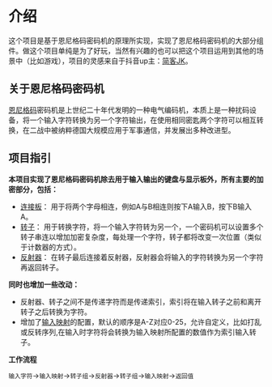 # 介绍

这个项目是基于恩尼格码密码机的原理所实现，实现了恩尼格码密码机的大部分组件。做这个项目单纯是为了好玩，当然有兴趣的也可以把这个项目运用到其他的场景中（比如游戏），项目的灵感来自于抖音up主：[简客JK](https://v.douyin.com/8ETmb5d/)。

## 关于恩尼格码密码机

[恩尼格码](https://baike.baidu.com/item/%E6%81%A9%E5%B0%BC%E6%A0%BC%E7%8E%9B%E5%AF%86%E7%A0%81%E6%9C%BA/5691350?fromtitle=enigma&fromid=10781#viewPageContent)密码机是上世纪二十年代发明的一种电气编码机，本质上是一种扰码设备，将一个输入字符转换为另一个字符输出，在使用相同密匙两个字符可以相互转换，在二战中被纳粹德国大规模应用于军事通信，并发展出多种改进型。

## 项目指引

**本项目实现了恩尼格码密码机除去用于输入输出的键盘与显示板外，所有主要的加密部分，包括：**

- [连接板](/wordMapper)：
    用于将两个字母相连，例如A与B相连则按下A输入B，按下B输入A。
- [转子](/wheel)：
    用于转换字符，将一个输入字符转为另一个，一个密码机可以设置多个转子串连以增加加密复杂度，每处理一个字符，转子都将改变一次位置（类似于计数器的方式）。
- [反射器](/reflector)：
    在转子最后连接着反射器，反射器会将输入的字符转换为另一个字符再返回转子。

**同时也增加一些改动：**

- 反射器、转子之间不是传递字符而是传递索引，索引将在输入转子之前和离开转子之后转换为字符。
- 增加了[输入映射](/settings#inputMapper)的配置，默认的顺序是A-Z对应0-25，允许自定义，比如打乱或反转序列,在输入时字符将会转换为输入映射所配置的数值作为索引输入转子。

**工作流程**

`输入字符`->`输入映射`->`转子组`->`反射器`->`转子组`->`输入映射`->`返回值`
